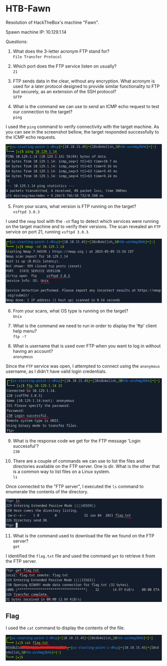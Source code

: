 # HTB-Fawn

Resolution of HackTheBox's machine "Fawn".

Spawn machine IP: 10.129.1.14

Questions:

1. What does the 3-letter acronym FTP stand for?  
	``File Transfer Protocol``

2. Which port does the FTP service listen on usually?  
	``21``

3. FTP sends data in the clear, without any encryption. What acronym is used for a later protocol designed to provide similar functionality to FTP but securely, as an extension of the SSH protocol?  
	``SFTP``

4. What is the command we can use to send an ICMP echo request to test our connection to the target?  
	``ping``

I used the `ping` command to verify connectivity with the target machine. As you can see in the screenshot bellow, the target responded successfully to the ICMP echo requests.

![image](https://github.com/L0rdB43lish/HTB-Fawn/blob/594073254cef218d15ec70cfa2586491dd65b136/images/Captura%20de%20tela%202025-05-09%20175418.png)

5. From your scans, what version is FTP running on the target?  
	``vsftpd 3.0.3``

I used the `nmap` tool with the ``-sV`` flag to detect which services were running on the target machine and to verify their versions. The scan revealed an ``FTP`` service on port 21, running ``vsftpd 3.0.3``.  

![image](https://github.com/L0rdB43lish/HTB-Fawn/blob/594073254cef218d15ec70cfa2586491dd65b136/images/Captura%20de%20tela%202025-05-09%20175831.png)

6. From your scans, what OS type is running on the target?  
	``Unix``

7. What is the command we need to run in order to display the 'ftp' client help menu?  
	`ftp -?`

8. What is username that is used over FTP when you want to log in without having an account?  
	``anonymous``

Since the `FTP` service was open, I attempted to connect using the ``anonymous`` username, as I didn't have valid login credentials.  

![image](https://github.com/L0rdB43lish/HTB-Fawn/blob/594073254cef218d15ec70cfa2586491dd65b136/images/Captura%20de%20tela%202025-05-09%20180546.png)


9. What is the response code we get for the FTP message 'Login successful'?  
	`230`

10. There are a couple of commands we can use to list the files and directories available on the FTP server. One is dir. What is the other that is a common way to list files on a Linux system.  
	`ls`

Once connected to the "FTP server", I executed the ``ls`` command to enumerate the contents of the directory.  

![image](https://github.com/L0rdB43lish/HTB-Fawn/blob/594073254cef218d15ec70cfa2586491dd65b136/images/Captura%20de%20tela%202025-05-09%20180721.png)


11. What is the command used to download the file we found on the FTP server?  
	`get`

I identified the `flag.txt` file and used the command ``get`` to retrieve it from the FTP server.  

![image](https://github.com/L0rdB43lish/HTB-Fawn/blob/594073254cef218d15ec70cfa2586491dd65b136/images/Captura%20de%20tela%202025-05-09%20181012.png)

## Flag
I used the ``cat`` command to display the contents of the file.  

![image](https://github.com/L0rdB43lish/HTB-Fawn/blob/594073254cef218d15ec70cfa2586491dd65b136/images/Captura%20de%20tela%202025-05-09%20181115.png)
